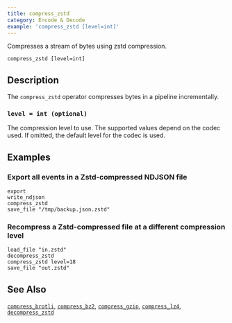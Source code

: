 ```yaml
---
title: compress_zstd
category: Encode & Decode
example: 'compress_zstd [level=int]'
---
```



Compresses a stream of bytes using zstd compression.

```tql
compress_zstd [level=int]
```

## Description

The `compress_zstd` operator compresses bytes in a pipeline incrementally.

### `level = int (optional)`

The compression level to use. The supported values depend on the codec used. If
omitted, the default level for the codec is used.

## Examples

### Export all events in a Zstd-compressed NDJSON file

```tql
export
write_ndjson
compress_zstd
save_file "/tmp/backup.json.zstd"
```

### Recompress a Zstd-compressed file at a different compression level

```tql
load_file "in.zstd"
decompress_zstd
compress_zstd level=18
save_file "out.zstd"
```

## See Also

[`compress_brotli`](/reference/operators/compress_brotli),
[`compress_bz2`](/reference/operators/compress_bz2),
[`compress_gzip`](/reference/operators/compress_gzip),
[`compress_lz4`](/reference/operators/compress_lz4),
[`decompress_zstd`](/reference/operators/decompress_zstd)
